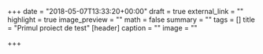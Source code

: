 +++
date = "2018-05-07T13:33:20+00:00"
draft = true
external_link = ""
highlight = true
image_preview = ""
math = false
summary = ""
tags = []
title = "Primul proiect de test"
[header]
caption = ""
image = ""

+++
